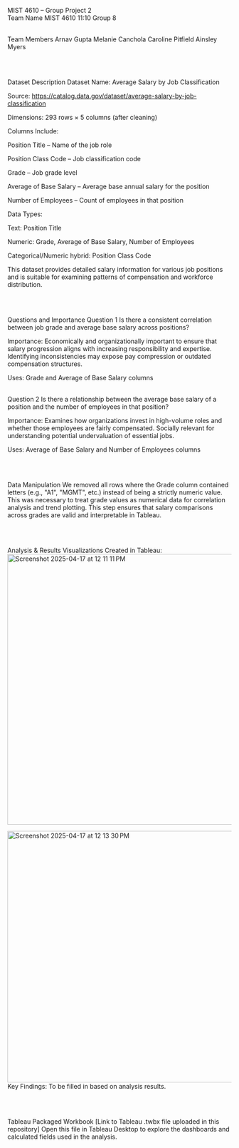MIST 4610 – Group Project 2
<br>
Team Name
MIST 4610 11:10 Group 8

<br>
Team Members
Arnav Gupta
Melanie Canchola
Caroline Pitfield
Ainsley Myers

<br><br>

Dataset Description
Dataset Name:
Average Salary by Job Classification

Source:
https://catalog.data.gov/dataset/average-salary-by-job-classification

Dimensions:
293 rows × 5 columns (after cleaning)

Columns Include:

Position Title – Name of the job role

Position Class Code – Job classification code

Grade – Job grade level

Average of Base Salary – Average base annual salary for the position

Number of Employees – Count of employees in that position

Data Types:

Text: Position Title

Numeric: Grade, Average of Base Salary, Number of Employees

Categorical/Numeric hybrid: Position Class Code

This dataset provides detailed salary information for various job positions and is suitable for examining patterns of compensation and workforce distribution.

<br><br>

Questions and Importance
Question 1
Is there a consistent correlation between job grade and average base salary across positions?

Importance:
Economically and organizationally important to ensure that salary progression aligns with increasing responsibility and expertise. Identifying inconsistencies may expose pay compression or outdated compensation structures.

Uses: Grade and Average of Base Salary columns

<br>
Question 2
Is there a relationship between the average base salary of a position and the number of employees in that position?

Importance:
Examines how organizations invest in high-volume roles and whether those employees are fairly compensated. Socially relevant for understanding potential undervaluation of essential jobs.

Uses: Average of Base Salary and Number of Employees columns

<br><br>

Data Manipulation
We removed all rows where the Grade column contained letters (e.g., "A1", "MGMT", etc.) instead of being a strictly numeric value. This was necessary to treat grade values as numerical data for correlation analysis and trend plotting. This step ensures that salary comparisons across grades are valid and interpretable in Tableau.

<br><br>

Analysis & Results
Visualizations Created in Tableau:
<img width="607" alt="Screenshot 2025-04-17 at 12 11 11 PM" src="https://github.com/user-attachments/assets/ab717199-a6ab-473f-bd30-8a474c04a367" />

<img width="564" alt="Screenshot 2025-04-17 at 12 13 30 PM" src="https://github.com/user-attachments/assets/bc942eab-2408-4752-86f5-6c5e7fe26369" />

<br>
Key Findings:
To be filled in based on analysis results.

<br><br>

Tableau Packaged Workbook
[Link to Tableau .twbx file uploaded in this repository]
Open this file in Tableau Desktop to explore the dashboards and calculated fields used in the analysis.

